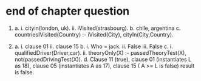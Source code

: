 # end of chapter question

1. a. 
i. cityin(london, uk).
ii. iVisited(strasbourg).
b. chile, argentina
c. countriesIVisited(Country) :-
	iVisited(City),
	cityIn(City,Country).

2. a. 
i. clause 01
ii. clause 15
b. 
i. Who = jack.
ii. False
iii. False
c.
i. qualifiedDriver(Driver,car).
ii. theoryOnly(X) :-
	passedTheoryTest(X),
	not(passedDrivingTest(X)).
d. Clause 11 (true), clause 01 (instantiates L as 18), clause 05 (instantiates A as 17), clause 15 ( A >= L is false) result is false.